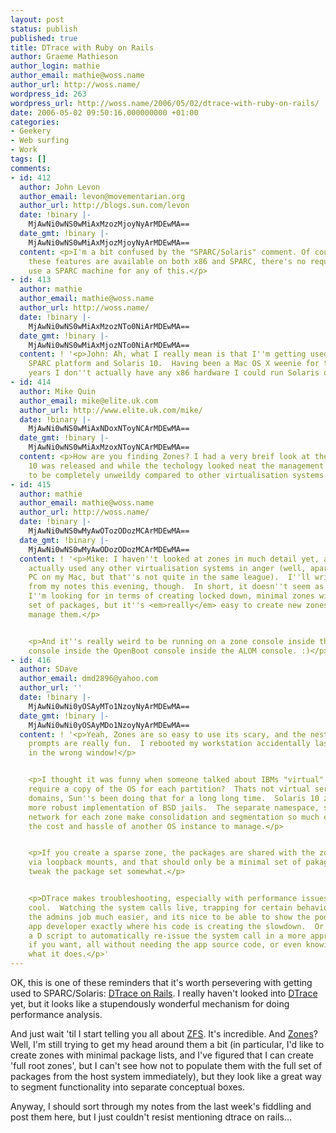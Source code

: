 ```yaml
---
layout: post
status: publish
published: true
title: DTrace with Ruby on Rails
author: Graeme Mathieson
author_login: mathie
author_email: mathie@woss.name
author_url: http://woss.name/
wordpress_id: 263
wordpress_url: http://woss.name/2006/05/02/dtrace-with-ruby-on-rails/
date: 2006-05-02 09:50:16.000000000 +01:00
categories:
- Geekery
- Web surfing
- Work
tags: []
comments:
- id: 412
  author: John Levon
  author_email: levon@movementarian.org
  author_url: http://blogs.sun.com/levon
  date: !binary |-
    MjAwNi0wNS0wMiAxMzozMjoyNyArMDEwMA==
  date_gmt: !binary |-
    MjAwNi0wNS0wMiAxMjozMjoyNyArMDEwMA==
  content: <p>I'm a bit confused by the "SPARC/Solaris" comment. Of course, all of
    these features are available on both x86 and SPARC, there's no requirement to
    use a SPARC machine for any of this.</p>
- id: 413
  author: mathie
  author_email: mathie@woss.name
  author_url: http://woss.name/
  date: !binary |-
    MjAwNi0wNS0wMiAxMzozNTo0NiArMDEwMA==
  date_gmt: !binary |-
    MjAwNi0wNS0wMiAxMjozNTo0NiArMDEwMA==
  content: ! '<p>John: Ah, what I really mean is that I''m getting used to both the
    SPARC platform and Solaris 10.  Having been a Mac OS X weenie for the past few
    years I don''t actually have any x86 hardware I could run Solaris on!</p>'
- id: 414
  author: Mike Quin
  author_email: mike@elite.uk.com
  author_url: http://www.elite.uk.com/mike/
  date: !binary |-
    MjAwNi0wNS0wMiAxNDoxNToyNCArMDEwMA==
  date_gmt: !binary |-
    MjAwNi0wNS0wMiAxMzoxNToyNCArMDEwMA==
  content: <p>How are you finding Zones? I had a very breif look at them when Solaris
    10 was released and while the techology looked neat the management tools appeared
    to be completely unweildy compared to other virtualisation systems.</p>
- id: 415
  author: mathie
  author_email: mathie@woss.name
  author_url: http://woss.name/
  date: !binary |-
    MjAwNi0wNS0wMyAwOTozODozMCArMDEwMA==
  date_gmt: !binary |-
    MjAwNi0wNS0wMyAwODozODozMCArMDEwMA==
  content: ! '<p>Mike: I haven''t looked at zones in much detail yet, and I haven''t
    actually used any other virtualisation systems in anger (well, apart from Virtual
    PC on my Mac, but that''s not quite in the same league).  I''ll write up a post
    from my notes this evening, though.  In short, it doesn''t seem as flexible as
    I''m looking for in terms of creating locked down, minimal zones with only a particular
    set of packages, but it''s <em>really</em> easy to create new zones, deploy and
    manage them.</p>


    <p>And it''s really weird to be running on a zone console inside the global zone
    console inside the OpenBoot console inside the ALOM console. :)</p>'
- id: 416
  author: SDave
  author_email: dmd2896@yahoo.com
  author_url: ''
  date: !binary |-
    MjAwNi0wNi0yOSAyMTo1NzoyNyArMDEwMA==
  date_gmt: !binary |-
    MjAwNi0wNi0yOSAyMDo1NzoyNyArMDEwMA==
  content: ! '<p>Yeah, Zones are so easy to use its scary, and the nested levels of
    prompts are really fun.  I rebooted my workstation accidentally last week by being
    in the wrong window!</p>


    <p>I thought it was funny when someone talked about IBMs "virtual" servers that
    require a copy of the OS for each partition?  Thats not virtual servers, thats
    domains, Sun''s been doing that for a long long time.  Solaris 10 zones are somewhat
    more robust implementation of BSD jails.  The separate namespace, security, and
    network for each zone make consolidation and segmentation so much easier, without
    the cost and hassle of another OS instance to manage.</p>


    <p>If you create a sparse zone, the packages are shared with the zone read only
    via loopback mounts, and that should only be a minimal set of pakages, you can
    tweak the package set somewhat.</p>


    <p>DTrace makes troubleshooting, especially with performance issues, really really
    cool.  Watching the system calls live, trapping for certain behaviours, it makes
    the admins job much easier, and its nice to be able to show the poor unsuspecting
    app developer exactly where his code is creating the slowdown.  Or you can write
    a D script to automatically re-issue the system call in a more appropriate manner
    if you want, all without needing the app source code, or even knowing exactly
    what it does.</p>'
---
```

OK, this is one of these reminders that it's worth persevering with getting used to SPARC/Solaris: [DTrace on Rails](http://blogs.sun.com/roller/page/bmc?entry=dtrace_on_rails).  I really haven't looked into [DTrace](http://opensolaris.org/os/community/dtrace/) yet, but it looks like a stupendously wonderful mechanism for doing performance analysis.

And just wait 'til I start telling you all about [ZFS](http://opensolaris.org/os/community/zfs/).  It's incredible.  And [Zones](http://opensolaris.org/os/community/zones/)?  Well, I'm still trying to get my head around them a bit (in particular, I'd like to create zones with minimal package lists, and I've figured that I can create 'full root zones', but I can't see how not to populate them with the full set of packages from the host system immediately), but they look like a great way to segment functionality into separate conceptual boxes.

Anyway, I should sort through my notes from the last week's fiddling and post them here, but I just couldn't resist mentioning dtrace on rails...
